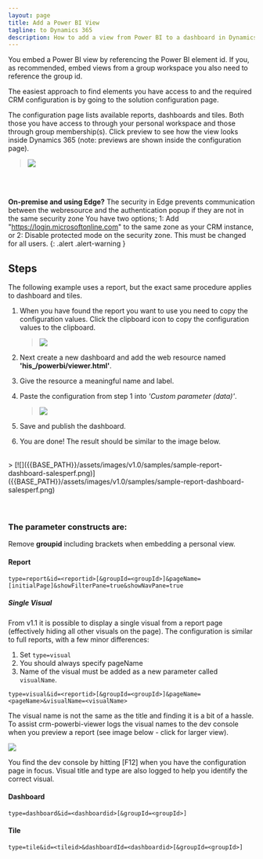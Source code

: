 ```yaml
---
layout: page
title: Add a Power BI View
tagline: to Dynamics 365
description: How to add a view from Power BI to a dashboard in Dynamics 365 Sales and Service.
---
```


You embed a Power BI view by referencing the Power BI element id. If you, as recommended, embed views from a group workspace you also need to reference the group id.

The easiest approach to find elements you have access to and the required CRM configuration is by going to the solution
configuration page.

The configuration page lists available reports, dashboards and tiles. Both those you have access to through your personal workspace and those through
group membership(s). Click preview to see how the view looks inside Dynamics 365 (note: previews are shown inside the configuration page).

   > [![]({{BASE_PATH}}/assets/images/v1.0/crm-config/config-overview.png)]({{BASE_PATH}}/assets/images/v1.0/crm-config/config-overview.png)
<br />
<br />

**On-premise and using Edge?** The security in Edge prevents communication between the webresource and the authentication popup if they are not in the same security zone
You have two options; 1: Add "https://login.microsoftonline.com" to the same zone as your CRM instance, or 2: Disable protected mode on the security zone. This must be
changed for all users.
{: .alert .alert-warning }

## Steps
The following example uses a report, but the exact same procedure applies to dashboard and tiles.

1. When you have found the report you want to use you need to copy the configuration values. Click the clipboard icon to copy the configuration values to the clipboard. 

   > [![]({{BASE_PATH}}/assets/images/v1.0/crm-config/config-copy2clipboard-report.png)]({{BASE_PATH}}/assets/images/v1.0/crm-config/config-copy2clipboard-report.png)

2. Next create a new dashboard and add the web resource named **'his_/powerbi/viewer.html'**.
3. Give the resource a meaningful name and label.
4. Paste the configuration from step 1 into *'Custom parameter (data)'*.

   > [![]({{BASE_PATH}}/assets/images/v1.0/crm-config/config-add-webresource-report.png)]({{BASE_PATH}}/assets/images/v1.0/crm-config/config-add-webresource-report.png)

5. Save and publish the dashboard.
6. You are done! The result should be similar to the image below.

<br />
   > [![]({{BASE_PATH}}/assets/images/v1.0/samples/sample-report-dashboard-salesperf.png)]({{BASE_PATH}}/assets/images/v1.0/samples/sample-report-dashboard-salesperf.png)

<br />
<br />
<br />
 

### The parameter constructs are:

Remove **groupid** including brackets when embedding a personal view.

#### Report
```
type=report&id=<reportid>[&groupId=<groupId>]&pageName=[initialPage]&showFilterPane=true&showNavPane=true
```

##### Single Visual
From v1.1 it is possible to display a single visual from a report page (effectively hiding all other visuals on the page). The configuration is similar to full reports,
with a few minor differences:
1. Set `type=visual`
2. You should always specify pageName
3. Name of the visual must be added as a new parameter called `visualName`.


```
type=visual&id=<reportid>[&groupId=<groupId>]&pageName=<pageName>&visualName=<visualName>
```

The visual name is not the same as the title and finding it is a bit of a hassle. To assist crm-powerbi-viewer logs the visual names to the dev console when you preview a report (see image below - click for larger view).

[![]({{BASE_PATH}}/assets/images/v1.1/crm-config/config-console-visual-details.png)]({{BASE_PATH}}/assets/images/v1.1/crm-config/config-console-visual-details.png)

You find the dev console by hitting [F12] when you have the configuration page in focus. Visual title and type are also logged to help you identify the correct visual.


#### Dashboard
```
type=dashboard&id=<dashboardid>[&groupId=<groupId>]
```

#### Tile
```
type=tile&id=<tileid>&dashboardId=<dashboardid>[&groupId=<groupId>]
```


